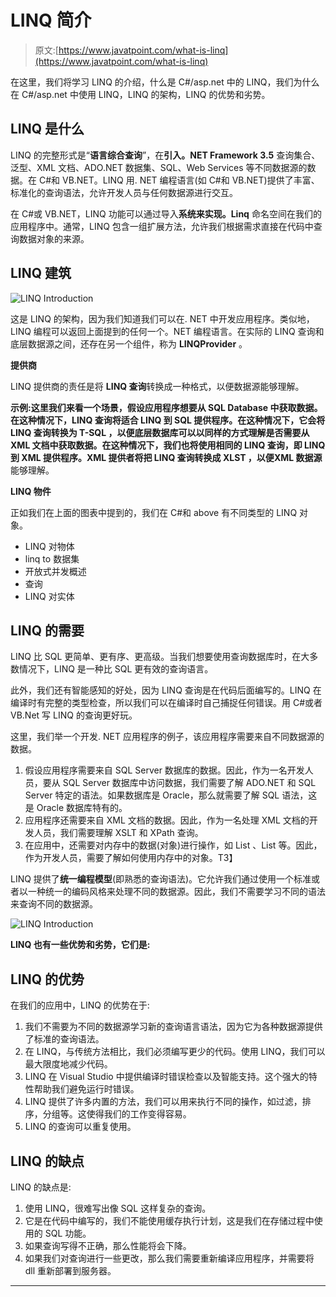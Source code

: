 # LINQ 简介

> 原文:[https://www.javatpoint.com/what-is-linq](https://www.javatpoint.com/what-is-linq)

在这里，我们将学习 LINQ 的介绍，什么是 C#/asp.net 中的 LINQ，我们为什么在 C#/asp.net 中使用 LINQ，LINQ 的架构，LINQ 的优势和劣势。

## LINQ 是什么

LINQ 的完整形式是“**语言综合查询**”，在**引入。NET Framework 3.5** 查询集合、泛型、XML 文档、ADO.NET 数据集、SQL、Web Services 等不同数据源的数据。在 C#和 VB.NET。LINQ 用. NET 编程语言(如 C#和 VB.NET)提供了丰富、标准化的查询语法，允许开发人员与任何数据源进行交互。

在 C#或 VB.NET，LINQ 功能可以通过导入**系统来实现。Linq** 命名空间在我们的应用程序中。通常，LINQ 包含一组扩展方法，允许我们根据需求直接在代码中查询数据对象的来源。

## LINQ 建筑

![LINQ Introduction](../Images/006cf8433d07cff7375db7b5acdf346c.png)

这是 LINQ 的架构，因为我们知道我们可以在. NET 中开发应用程序。类似地，LINQ 编程可以返回上面提到的任何一个。NET 编程语言。在实际的 LINQ 查询和底层数据源之间，还存在另一个组件，称为 **LINQProvider** 。

**提供商**

LINQ 提供商的责任是将 **LINQ 查询**转换成一种格式，以便数据源能够理解。

**示例:**这里我们来看一个场景，假设应用程序想要从 SQL Database 中获取数据。在这种情况下，LINQ 查询将适合 **LINQ 到 SQL 提供程序**。在这种情况下，它会将 **LINQ 查询转换为 T-SQL** ，以便底层数据库可以以同样的方式理解是否需要从 **XML** 文档中获取数据。在这种情况下，我们也将使用相同的 LINQ 查询，即 LINQ 到 XML 提供程序。XML 提供者将把 **LINQ 查询转换成 XLST** ，以便**XML 数据源**能够理解。

**LINQ 物件**

正如我们在上面的图表中提到的，我们在 C#和 above 有不同类型的 LINQ 对象。

*   LINQ 对物体
*   linq to 数据集
*   开放式并发概述
*   查询
*   LINQ 对实体

## LINQ 的需要

LINQ 比 SQL 更简单、更有序、更高级。当我们想要使用查询数据库时，在大多数情况下，LINQ 是一种比 SQL 更有效的查询语言。

此外，我们还有智能感知的好处，因为 LINQ 查询是在代码后面编写的。LINQ 在编译时有完整的类型检查，所以我们可以在编译时自己捕捉任何错误。用 C#或者 VB.Net 写 LINQ 的查询更好玩。

这里，我们举一个开发. NET 应用程序的例子，该应用程序需要来自不同数据源的数据。

1.  假设应用程序需要来自 SQL Server 数据库的数据。因此，作为一名开发人员，要从 SQL Server 数据库中访问数据，我们需要了解 ADO.NET 和 SQL Server 特定的语法。如果数据库是 Oracle，那么就需要了解 SQL 语法，这是 Oracle 数据库特有的。
2.  应用程序还需要来自 XML 文档的数据。因此，作为一名处理 XML 文档的开发人员，我们需要理解 XSLT 和 XPath 查询。
3.  在应用中，还需要对内存中的数据(对象)进行操作，如 List <products>、List <orders>等。因此，作为开发人员，需要了解如何使用内存中的对象。</orders>T3】</products>

LINQ 提供了**统一编程模型**(即熟悉的查询语法)。它允许我们通过使用一个标准或者以一种统一的编码风格来处理不同的数据源。因此，我们不需要学习不同的语法来查询不同的数据源。

![LINQ Introduction](../Images/a545ae8bea03154ecc56fb534f568e78.png)

**LINQ 也有一些优势和劣势，它们是:**

## LINQ 的优势

在我们的应用中，LINQ 的优势在于:

1.  我们不需要为不同的数据源学习新的查询语言语法，因为它为各种数据源提供了标准的查询语法。
2.  在 LINQ，与传统方法相比，我们必须编写更少的代码。使用 LINQ，我们可以最大限度地减少代码。
3.  LINQ 在 Visual Studio 中提供编译时错误检查以及智能支持。这个强大的特性帮助我们避免运行时错误。
4.  LINQ 提供了许多内置的方法，我们可以用来执行不同的操作，如过滤，排序，分组等。这使得我们的工作变得容易。
5.  LINQ 的查询可以重复使用。

## LINQ 的缺点

LINQ 的缺点是:

1.  使用 LINQ，很难写出像 SQL 这样复杂的查询。
2.  它是在代码中编写的，我们不能使用缓存执行计划，这是我们在存储过程中使用的 SQL 功能。
3.  如果查询写得不正确，那么性能将会下降。
4.  如果我们对查询进行一些更改，那么我们需要重新编译应用程序，并需要将 dll 重新部署到服务器。

* * *